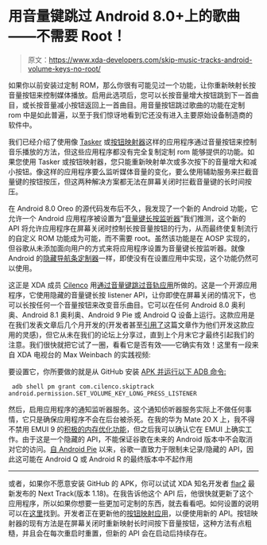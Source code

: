 # 用音量键跳过 Android 8.0+上的歌曲——不需要 Root！

> 原文：<https://www.xda-developers.com/skip-music-tracks-android-volume-keys-no-root/>

如果你以前安装过定制 ROM，那么你很有可能见过一个功能，让你重新映射长按音量按钮来控制媒体播放。启用此选项后，您可以长按音量增大按钮跳到下一首曲目，或长按音量减小按钮返回上一首曲目。用音量按钮跳过歌曲的功能在定制 rom 中是如此普遍，以至于我们惊讶地看到它还没有进入主要原始设备制造商的软件中。

我们已经介绍了使用像 [Tasker](https://www.xda-developers.com/tasker-pro-skip-music-tracks-using-volume-keys/) 或[按钮映射器](https://www.xda-developers.com/xda-spotlight-button-mapper-an-app-to-remap-your-phones-hardware-buttons/)这样的应用程序通过音量按钮来控制音乐播放的方法，但这些应用程序都没有完全复制定制 rom 能够提供的功能。如果您使用 Tasker 或按钮映射器，您只能重新映射单次或多次按下的音量增大和减小按钮。像这样的应用程序要么监听媒体音量的变化，要么使用辅助服务来拦截音量键的按钮按压，但这两种解决方案都无法在屏幕关闭时拦截音量键的长时间按压。

在 Android 8.0 Oreo 的源代码发布后不久，我发现了一个新的 Android 功能，它允许一个 Android 应用程序被设置为“[音量键长按监听器](https://www.xda-developers.com/android-oreo-volume-key-long-press/)”我们推测，这个新的 API 将允许应用程序在屏幕关闭时控制长按音量按钮的行为，从而最终使复制流行的自定义 ROM 功能成为可能，而不需要 root。虽然该功能是在 AOSP 实现的，但谷歌从未添加面向用户的方式来将应用程序设置为音量键长按监听器。就像 Android 的[隐藏导航条定制器](https://www.xda-developers.com/nav-bar-customization-was-hidden-in-stock-nougat-all-along-and-it-never-needed-root/)一样，即使没有在设置应用中实现，这个功能仍然可以使用。

这正是 XDA 成员 [Cilenco](https://forum.xda-developers.com/member.php?u=5041228) 用[通过音量键跳过音轨应用](https://forum.xda-developers.com/android/apps-games/app-skip-track-volume-keys-t3914337/)所做的。这是一个开源应用程序，它使用隐藏的音量键长按 listener API，让你即使在屏幕关闭的情况下，也可以长按任何一个音量按钮来改变音乐曲目。它可以在任何 Android 8.0 奥利奥、Android 8.1 奥利奥、Android 9 Pie 或 Android Q 设备上运行。这款应用是在我们发表文章后几个月开发的(开发者甚至[引用了](https://forum.xda-developers.com/showpost.php?p=79298240&postcount=13)这篇文章作为他们开发这款应用的灵感)，但它从未在我们的论坛上分享过，直到上个月末它才最终引起我们的注意。我们很快就把它试了一圈，看看它是否有效——它确实有效！这里有一段来自 XDA 电视台的 Max Weinbach 的实践视频:

要设置它，你所要做的就是从 GitHub 安装 [APK 并运行以下 ADB 命令:](https://github.com/Cilenco/skipTrackLongPressVolume/releases)

```
 adb shell pm grant com.cilenco.skiptrack android.permission.SET_VOLUME_KEY_LONG_PRESS_LISTENER 
```

然后，启用应用程序的通知监听器服务。这个通知侦听器服务实际上不做任何事情，它只是确保应用程序不会在后台被杀死。在我的华为 Mate 20 X 上，我不得不禁用 EMUI 9 的[积极的内存优化功能](https://www.xda-developers.com/phone-software-killing-apps-background/)，但之后我可以确认它在 EMUI 上确实工作。由于这是一个隐藏的 API，不能保证谷歌在未来的 Android 版本中不会取消对它的访问。[自 Android Pie](https://www.xda-developers.com/google-undocumented-hidden-apis-android-p/) 以来，谷歌一直致力于限制未记录/隐藏的 API，因此这可能在 Android Q 或 Android R 的最终版本中不起作用

* * *

或者，如果你不愿意安装 GitHub 的 APK，你可以试试 XDA 知名开发者 [flar2](https://forum.xda-developers.com/member.php?u=4684315) 最新发布的 Next Track(版本 1.18)。在我告诉他这个 API 后，他很快就更新了这个应用程序，所以如果你想要一些更加可定制的东西，就去看看吧。如何设置的说明可以在[这里](https://nexttrack.app/)找到。开发者正在更新他的[按钮映射应用](https://www.xda-developers.com/xda-spotlight-button-mapper-an-app-to-remap-your-phones-hardware-buttons/)，以便使用新的 API。按钮映射器的现有方法是在屏幕关闭时重新映射长时间按下音量按钮，这种方法有点粗糙，并且会在每次重启时重置，但新的 API 会在启动后持续存在。